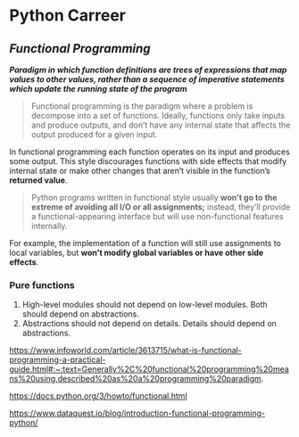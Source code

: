 # Python Carreer
## _Functional Programming_

**_Paradigm in which function definitions are trees of expressions that map values to other values, rather than a sequence of imperative statements which update the running state of the program_**

> Functional programming is the paradigm where a problem is decompose into a set of functions. Ideally, functions only take inputs and produce outputs, and don’t have any internal state that affects the output produced for a given input.

In functional programming each function operates on its input and produces some output. This style discourages functions with side effects that modify internal state or make other changes that aren’t visible in the function’s **returned value**.

> Python programs written in functional style usually **won’t go to the extreme of avoiding all I/O or all assignments;** instead, they’ll provide a functional-appearing interface but will use non-functional features internally. 

For example, the implementation of a function will still use assignments to local variables, but **won’t modify global variables or have other side effects**.

### Pure functions

1. High-level modules should not depend on low-level modules. Both should depend on abstractions.
2. Abstractions should not depend on details. Details should depend on abstractions.

https://www.infoworld.com/article/3613715/what-is-functional-programming-a-practical-guide.html#:~:text=Generally%2C%20functional%20programming%20means%20using,described%20as%20a%20programming%20paradigm.

https://docs.python.org/3/howto/functional.html

https://www.dataquest.io/blog/introduction-functional-programming-python/